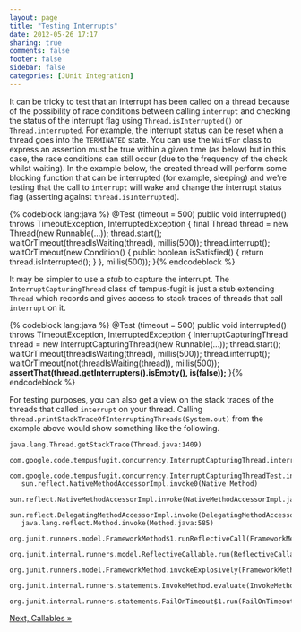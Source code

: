 ```yaml
---
layout: page
title: "Testing Interrupts"
date: 2012-05-26 17:17
sharing: true
comments: false
footer: false
sidebar: false
categories: [JUnit Integration]
---
```


It can be tricky to test that an interrupt has been called on a thread because of the possibility of race conditions between calling `interrupt` and checking the status of the interrupt flag using `Thread.isInterrupted()` or `Thread.interrupted`. For example, the interrupt status can be reset when a thread goes into the `TERMINATED` state. You can use the `WaitFor` class to express an assertion must be true within a given time (as below) but in this case, the race conditions can still occur (due to the frequency of the check whilst waiting). In the example below, the created thread will perform some blocking function that can be interrupted (for example, sleeping) and we're testing that the call to `interrupt` will wake and change the interrupt status flag (asserting against `thread.isInterrupted`).



{% codeblock lang:java %}
@Test (timeout = 500)
public void interrupted() throws TimeoutException, InterruptedException {
    final Thread thread = new Thread(new Runnable(...));
    thread.start();
    waitOrTimeout(threadIsWaiting(thread), millis(500));
    thread.interrupt();
    waitOrTimeout(new Condition() {
        public boolean isSatisfied() {
            return thread.isInterrupted();
        }
    }, millis(500));
}{% endcodeblock %}


It may be simpler to use a _stub_ to capture the interrupt. The `InterruptCapturingThread` class of tempus-fugit is just a stub extending `Thread` which records and gives access to stack traces of threads that call `interrupt` on it.



{% codeblock lang:java %}
@Test (timeout = 500)
public void interrupted() throws TimeoutException, InterruptedException {
    InterruptCapturingThread thread = new InterruptCapturingThread(new Runnable(...));
    thread.start();
    waitOrTimeout(threadIsWaiting(thread), millis(500));
    thread.interrupt();
    waitOrTimeout(not(threadIsWaiting(thread)), millis(500));
    **assertThat(thread.getInterrupters().isEmpty(), is(false));**
}{% endcodeblock %}


For testing purposes, you can also get a view on the stack traces of the threads that called `interrupt` on your thread. Calling `thread.printStackTraceOfInterruptingThreads(System.out)` from the example above would show something like the following.


    java.lang.Thread.getStackTrace(Thread.java:1409)
       com.google.code.tempusfugit.concurrency.InterruptCapturingThread.interrupt(InterruptCapturingThread.java:61)
       com.google.code.tempusfugit.concurrency.InterruptCapturingThreadTest.interrupted(InterruptCapturingThreadTest.java:39)
       sun.reflect.NativeMethodAccessorImpl.invoke0(Native Method)
       sun.reflect.NativeMethodAccessorImpl.invoke(NativeMethodAccessorImpl.java:39)
       sun.reflect.DelegatingMethodAccessorImpl.invoke(DelegatingMethodAccessorImpl.java:25)
       java.lang.reflect.Method.invoke(Method.java:585)
       org.junit.runners.model.FrameworkMethod$1.runReflectiveCall(FrameworkMethod.java:44)
       org.junit.internal.runners.model.ReflectiveCallable.run(ReflectiveCallable.java:15)
       org.junit.runners.model.FrameworkMethod.invokeExplosively(FrameworkMethod.java:41)
       org.junit.internal.runners.statements.InvokeMethod.evaluate(InvokeMethod.java:20)
       org.junit.internal.runners.statements.FailOnTimeout$1.run(FailOnTimeout.java:28)



[Next, Callables &raquo;](/documentation/callables/)